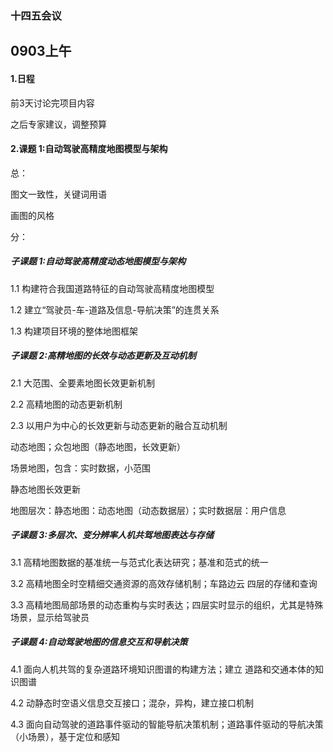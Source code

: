 ### 十四五会议

## 0903上午

#### 1.日程

前3天讨论完项目内容

之后专家建议，调整预算





#### 2.课题 1:自动驾驶高精度地图模型与架构

总：

图文一致性，关键词用语

画图的风格

分：

##### 子课题 1:自动驾驶高精度动态地图模型与架构

1.1 构建符合我国道路特征的自动驾驶高精度地图模型

1.2 建立“驾驶员-车-道路及信息-导航决策”的连贯关系

1.3 构建项目环境的整体地图框架

##### 子课题 2:高精地图的长效与动态更新及互动机制

2.1 大范围、全要素地图长效更新机制

2.2 高精地图的动态更新机制

2.3 以用户为中心的长效更新与动态更新的融合互动机制



动态地图；众包地图（静态地图，长效更新）

场景地图，包含：实时数据，小范围

静态地图长效更新

地图层次：静态地图：动态地图（动态数据层）；实时数据层：用户信息



##### 子课题 3:多层次、变分辨率人机共驾地图表达与存储

3.1 高精地图数据的基准统一与范式化表达研究；基准和范式的统一

3.2 高精地图全时空精细交通资源的高效存储机制；车路边云 四层的存储和查询

3.3 高精地图局部场景的动态重构与实时表达；四层实时显示的组织，尤其是特殊场景，显示给驾驶员

##### 子课题 4:自动驾驶地图的信息交互和导航决策

4.1 面向人机共驾的复杂道路环境知识图谱的构建方法；建立 道路和交通本体的知识图谱

4.2 动静态时空语义信息交互接口；混杂，异构，建立接口机制

4.3 面向自动驾驶的道路事件驱动的智能导航决策机制；道路事件驱动的导航决策（小场景），基于定位和感知



